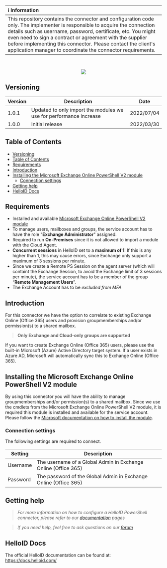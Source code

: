| :information_source: Information |
|:---------------------------|
| This repository contains the connector and configuration code only. The implementer is responsible to acquire the connection details such as username, password, certificate, etc. You might even need to sign a contract or agreement with the supplier before implementing this connector. Please contact the client's application manager to coordinate the connector requirements.       |
<br />

<p align="center">
  <img src="https://user-images.githubusercontent.com/69046642/160915847-b8a72368-931c-45d1-8f93-9cc7bb974ca8.png">
</p>

## Versioning
| Version | Description | Date |
| - | - | - |
| 1.0.1   | Updated to only import the modules we use for performance increase | 2022/07/04  |
| 1.0.0   | Initial release | 2022/03/30  |

<!-- TABLE OF CONTENTS -->
## Table of Contents
- [Versioning](#versioning)
- [Table of Contents](#table-of-contents)
- [Requirements](#requirements)
- [Introduction](#introduction)
- [Installing the Microsoft Exchange Online PowerShell V2 module](#installing-the-microsoft-exchange-online-powershell-v2-module)
  - [Connection settings](#connection-settings)
- [Getting help](#getting-help)
- [HelloID Docs](#helloid-docs)

## Requirements
- Installed and available [Microsoft Exchange Online PowerShell V2 module](https://docs.microsoft.com/en-us/powershell/exchange/exchange-online-powershell-v2?view=exchange-ps)
- To manage users, mailboxes and groups, the service account has to have the role "**Exchange Administrator**" assigned.
- Required to run **On-Premises** since it is not allowed to import a module with the Cloud Agent.
- **Concurrent sessions** in HelloID set to a **maximum of 1**! If this is any higher than 1, this may cause errors, since Exchange only support a maximum of 3 sessions per minute.
- Since we create a Remote PS Session on the agent server (which will containt the Exchange Session, to avoid the Exchange limit of 3 sessions per minute), the service account has to be a member of the group “**Remote Management Users**”.
- The Exchange Account has to be *excluded from MFA*

## Introduction
For this connector we have the option to correlate to existing Exchange Online (Office 365) users and provision groupmemberships and/or permission(s) to a shared mailbox.
  >__Only Exchange and Cloud-only groups are supported__

If you want to create Exchange Online (Office 365) users, please use the built-in Microsoft (Azure) Active Directory target system. If a user exists in Azure AD, Microsoft will automatically sync this to Exchange Online (Office 365).

<!-- GETTING STARTED -->
## Installing the Microsoft Exchange Online PowerShell V2 module
By using this connector you will have the ability to manage groupmemberships and/or permission(s) to a shared mailbox.
Since we use the cmdlets from the Microsoft Exchange Online PowerShell V2 module, it is required this module is installed and available for the service account.
Please follow the [Microsoft documentation on how to install the module](https://docs.microsoft.com/en-us/powershell/exchange/exchange-online-powershell-v2?view=exchange-ps#install-the-exo-v2-module). 


### Connection settings
The following settings are required to connect.

| Setting     | Description |
| ------------ | ----------- |
| Username | The username of a Global Admin in Exchange Online (Office 365) |
| Password | The password of the Global Admin in Exchange Online (Office 365) |

## Getting help
> _For more information on how to configure a HelloID PowerShell connector, please refer to our [documentation](https://docs.helloid.com/hc/en-us/articles/360012518799-How-to-add-a-target-system) pages_

> _If you need help, feel free to ask questions on our [forum](https://forum.helloid.com/forum/helloid-connectors/provisioning/806-helloid-provisioning-helloid-conn-prov-target-exchangeonline)_

## HelloID Docs
The official HelloID documentation can be found at: https://docs.helloid.com/
